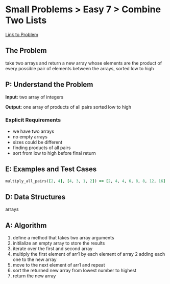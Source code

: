 # Small Problems > Easy 7 > Combine Two Lists

[Link to Problem](https://launchschool.com/exercises/3b64283e)

## The Problem

take two arrays and return a new array whose elements are the product of every possible pair of elements between the arrays, sorted low to high

## P: Understand the Problem

**Input:** two array of integers

**Output:** one array of products of all pairs sorted low to high

### Explicit Requirements

- we have two arrays
- no empty arrays
- sizes could be different
- finding products of all pairs
- sort from low to high before final return


## E: Examples and Test Cases

```ruby
multiply_all_pairs([2, 4], [4, 3, 1, 2]) == [2, 4, 4, 6, 8, 8, 12, 16]
```

## D: Data Structures

arrays


## A: Algorithm

1. define a method that takes two array arguments
1. initilalize an empty array to store the results
1. iterate over the first and second array
1. multiply the first element of arr1 by each element of array 2 adding each one to the new array
1. move to the next element of arr1 and repeat
1. sort the returned new array from lowest number to highest
1. return the new array

